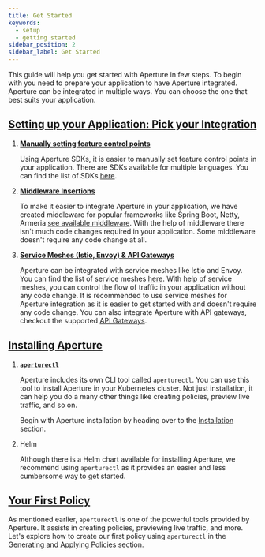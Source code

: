 ```yaml
---
title: Get Started
keywords:
  - setup
  - getting started
sidebar_position: 2
sidebar_label: Get Started
---
```


This guide will help you get started with Aperture in few steps. To begin with
you need to prepare your application to have Aperture integrated. Aperture can
be integrated in multiple ways. You can choose the one that best suits your
application.

## [Setting up your Application: Pick your Integration](./setting-up-application/setting-up-application.md)

1. [**Manually setting feature control points**](./setting-up-application/manual-control-points.md)

   Using Aperture SDKs, it is easier to manually set feature control points in
   your application. There are SDKs available for multiple languages. You can
   find the list of SDKs [here](../integrations/sdk/sdk.md).

2. [**Middleware Insertions**](./setting-up-application/middleware-insertions.md)

   To make it easier to integrate Aperture in your application, we have created
   middleware for popular frameworks like Spring Boot, Netty, Armeria
   [see available middleware](../integrations/sdk/java/java.md). With the help
   of middleware there isn't much code changes required in your application.
   Some middleware doesn't require any code change at all.

3. [**Service Meshes (Istio, Envoy) & API Gateways**](./setting-up-application/service-mesh-and-gateways.md)

   Aperture can be integrated with service meshes like Istio and Envoy. You can
   find the list of service meshes [here](../integrations/envoy/envoy.md). With
   help of service meshes, you can control the flow of traffic in your
   application without any code change. It is recommended to use service meshes
   for Aperture integration as it is easier to get started with and doesn't
   require any code change. You can also integrate Aperture with API gateways,
   checkout the supported [API Gateways](../integrations/gateway/gateway.md).

## [Installing Aperture](./installation/installation.md)

1. [**`aperturectl`**](./installation/aperture-cli/aperture-cli.md)

   Aperture includes its own CLI tool called `aperturectl`. You can use this
   tool to install Aperture in your Kubernetes cluster. Not just installation,
   it can help you do a many other things like creating policies, preview live
   traffic, and so on.

   Begin with Aperture installation by heading over to the
   [Installation](/get-started/installation/installation.md) section.

2. Helm

   Although there is a Helm chart available for installing Aperture, we
   recommend using `aperturectl` as it provides an easier and less cumbersome
   way to get started.

## [Your First Policy](./policies/policies.md)

As mentioned earlier, `aperturectl` is one of the powerful tools provided by
Aperture. It assists in creating policies, previewing live traffic, and more.
Let's explore how to create our first policy using `aperturectl` in the
[Generating and Applying Policies](/get-started/policies/policies.md) section.
